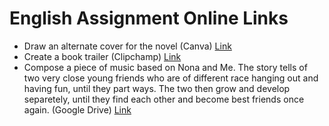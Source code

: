 # English Assignment Online Links

- Draw an alternate cover for the novel (Canva) [Link](https://www.canva.com/design/DAFfUqE73FE/zrjuqUTFb5DivDTsEc14vQ/edit?utm_content=DAFfUqE73FE&utm_campaign=designshare&utm_medium=link2&utm_source=sharebutton)
- Create a book trailer (Clipchamp) [Link](https://clipchamp.com/watch/QEKbMYx7pMs)
- Compose a piece of music based on Nona and Me. The story tells of two very close young friends who are of different race hanging out and having fun, until they part ways. The two then grow and develop separetely, until they find each other and become best friends once again. (Google Drive) [Link](https://drive.google.com/file/d/1dvi4bOQgJkERRszvA4qGThm9iPnURsLz/view?usp=sharing)
